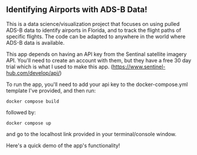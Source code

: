 ## Identifying Airports with ADS-B Data!

This is a data science/visualization project that focuses on using pulled ADS-B data to identify airports in Florida, and to track the flight paths of specific flights.
The code can be adapted to anywhere in the world where ADS-B data is available.

This app depends on having an API key from the Sentinal satellite imagery API. You'll need to create an account with them, but they have a free 30 day trial which is what I used to make this app. (https://www.sentinel-hub.com/develop/api/) 

To run the app, you'll need to add your api key to the docker-compose.yml template I've provided, and then run:
```
docker compose build
```
followed by:
```
docker compose up
```
and go to the localhost link provided in your terminal/console window.

Here's a quick demo of the app's functionality!

